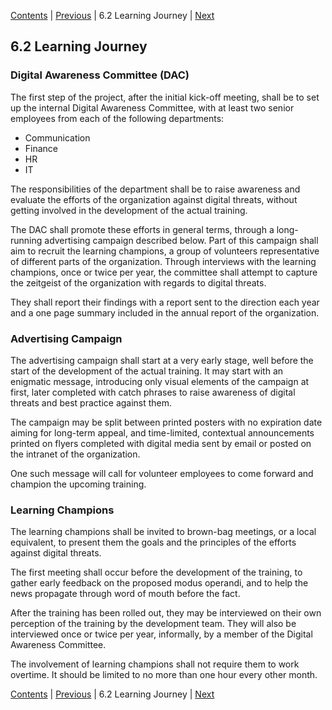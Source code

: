 [Contents](README.md) | [Previous](610-PERFORMANCE-ASSESSMENT.md) | 6.2 Learning Journey | [Next](630-INSTRUCTIONAL-STRATEGIES.md)

## 6.2 Learning Journey

### Digital Awareness Committee (DAC)

The first step of the project, after the initial kick-off meeting,
shall be to set up the internal Digital Awareness Committee, with at
least two senior employees from each of the following departments:

- Communication
- Finance
- HR
- IT

The responsibilities of the department shall be to raise awareness
and evaluate the efforts of the organization against digital threats,
without getting involved in the development of the actual training.

The DAC shall promote these efforts in general terms, through a long-running
advertising campaign described below. Part of this campaign shall aim to
recruit the learning champions, a group of volunteers representative of
different parts of the organization. Through interviews with the learning
champions, once or twice per year, the committee shall attempt to capture the
zeitgeist of the organization with regards to digital threats.

They shall report their findings with a report sent to the direction each year
and a one page summary included in the annual report of the organization.

### Advertising Campaign

The advertising campaign shall start at a very early stage,
well before the start of the development of the actual training.
It may start with an enigmatic message, introducing only visual
elements of the campaign at first, later completed with catch phrases
to raise awareness of digital threats and best practice against them.

The campaign may be split between printed posters with no expiration
date aiming for long-term appeal, and time-limited, contextual
announcements printed on flyers completed with digital media sent
by email or posted on the intranet of the organization.

One such message will call for volunteer employees to come forward
and champion the upcoming training.

### Learning Champions

The learning champions shall be invited to brown-bag meetings, or a
local equivalent, to present them the goals and the principles of the
efforts against digital threats.

The first meeting shall occur before the development of the training,
to gather early feedback on the proposed modus operandi, and to help
the news propagate through word of mouth before the fact.

After the training has been rolled out, they may be interviewed on their own
perception of the training by the development team. They will also be
interviewed once or twice per year, informally, by a member of the Digital
Awareness Committee.

The involvement of learning champions shall not require them to work overtime.
It should be limited to no more than one hour every other month.

[Contents](README.md) | [Previous](610-PERFORMANCE-ASSESSMENT.md) | 6.2 Learning Journey | [Next](630-INSTRUCTIONAL-STRATEGIES.md)
